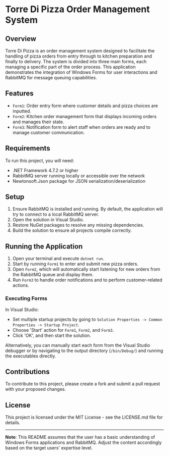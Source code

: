 # Torre Di Pizza Order Management System

## Overview

Torre Di Pizza is an order management system designed to facilitate the handling of pizza orders from entry through to kitchen preparation and finally to delivery. The system is divided into three main forms, each managing a specific part of the order process. This application demonstrates the integration of Windows Forms for user interactions and RabbitMQ for message queuing capabilities.

## Features

- `Form1`: Order entry form where customer details and pizza choices are inputted.
- `Form2`: Kitchen order management form that displays incoming orders and manages their state.
- `Form3`: Notification form to alert staff when orders are ready and to manage customer communication.

## Requirements

To run this project, you will need:

- .NET Framework 4.7.2 or higher
- RabbitMQ server running locally or accessible over the network
- Newtonsoft.Json package for JSON serialization/deserialization

## Setup

1. Ensure RabbitMQ is installed and running. By default, the application will try to connect to a local RabbitMQ server.
2. Open the solution in Visual Studio.
3. Restore NuGet packages to resolve any missing dependencies.
4. Build the solution to ensure all projects compile correctly.

## Running the Application

1. Open your terminal and execute `dotnet run`.
2. Start by running `Form1` to enter and submit new pizza orders.
3. Open `Form2`, which will automatically start listening for new orders from the RabbitMQ queue and display them.
4. Run `Form3` to handle order notifications and to perform customer-related actions.

### Executing Forms

In Visual Studio:

- Set multiple startup projects by going to `Solution Properties -> Common Properties -> Startup Project`.
- Choose 'Start' action for `Form1`, `Form2`, and `Form3`.
- Click 'OK', and then start the solution.

Alternatively, you can manually start each form from the Visual Studio debugger or by navigating to the output directory (`/bin/Debug/`) and running the executables directly.

## Contributions

To contribute to this project, please create a fork and submit a pull request with your proposed changes.

## License

This project is licensed under the MIT License - see the LICENSE.md file for details.

---

**Note**: This README assumes that the user has a basic understanding of Windows Forms applications and RabbitMQ. Adjust the content accordingly based on the target users' expertise level.